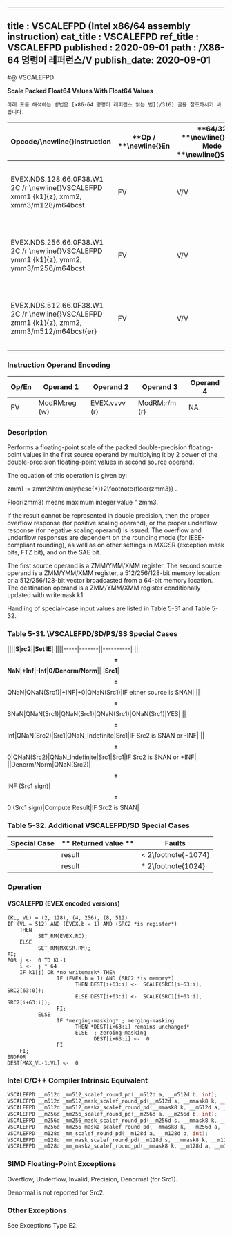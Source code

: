 ----------------------------
title : VSCALEFPD (Intel x86/64 assembly instruction)
cat_title : VSCALEFPD
ref_title : VSCALEFPD
published : 2020-09-01
path : /X86-64 명령어 레퍼런스/V
publish_date: 2020-09-01
----------------------------


#@ VSCALEFPD

**Scale Packed Float64 Values With Float64 Values**

```lec-info
아래 표를 해석하는 방법은 [x86-64 명령어 레퍼런스 읽는 법](/316) 글을 참조하시기 바랍니다.
```

|**Opcode/**\newline{}**Instruction**|**Op / **\newline{}**En**|**64/32 **\newline{}**bit Mode **\newline{}**Support**|**CPUID **\newline{}**Feature **\newline{}**Flag**|**Description**|
|------------------------------------|-------------------------|------------------------------------------------------|--------------------------------------------------|---------------|
|EVEX.NDS.128.66.0F38.W1 2C /r \newline{}VSCALEFPD xmm1 {k1}{z}, xmm2, xmm3/m128/m64bcst|FV|V/V|AVX512VL\newline{}AVX512F|Scale the packed double-precision floating-point values in xmm2 using values from xmm3/m128/m64bcst. Under writemask k1.|
|EVEX.NDS.256.66.0F38.W1 2C /r \newline{}VSCALEFPD ymm1 {k1}{z}, ymm2, ymm3/m256/m64bcst|FV|V/V|AVX512VL\newline{}AVX512F|Scale the packed double-precision floating-point values in ymm2 using values from ymm3/m256/m64bcst. Under writemask k1.|
|EVEX.NDS.512.66.0F38.W1 2C /r \newline{}VSCALEFPD zmm1 {k1}{z}, zmm2, zmm3/m512/m64bcst{er}|FV|V/V|AVX512F|Scale the packed double-precision floating-point values in zmm2 using values from zmm3/m512/m64bcst. Under writemask k1.|
### Instruction Operand Encoding


|Op/En|Operand 1|Operand 2|Operand 3|Operand 4|
|-----|---------|---------|---------|---------|
|FV|ModRM:reg (w)|EVEX.vvvv (r)|ModRM:r/m (r)|NA|
### Description


Performs a floating-point scale of the packed double-precision floating-point values in the first source operand by multiplying it by 2 power of the double-precision floating-point values in second source operand.

The equation of this operation is given by:

zmm1 := zmm2\htmlonly{\esc{*}}2\footnote{floor(zmm3)} .

Floor(zmm3) means maximum integer value "  zmm3.

If the result cannot be represented in double precision, then the proper overflow response (for positive scaling operand), or the proper underflow response (for negative scaling operand) is issued. The overflow and underflow responses are dependent on the rounding mode (for IEEE-compliant rounding), as well as on other settings in MXCSR (exception mask bits, FTZ bit), and on the SAE bit.

The first source operand is a ZMM/YMM/XMM register. The second source operand is a ZMM/YMM/XMM register, a 512/256/128-bit memory location or a 512/256/128-bit vector broadcasted from a 64-bit memory location. The destination operand is a ZMM/YMM/XMM register conditionally updated with writemask k1.

Handling of special-case input values are listed in Table 5-31 and Table 5-32.

### Table 5-31. \VSCALEFPD/SD/PS/SS Special Cases


||||**S**|**rc2**||**Set IE**|
||||-----|-------||----------|
|||**$$\pm$$NaN**|**+Inf**|**-Inf**|**0/Denorm/Norm**||
|**Src1**|$$\pm$$QNaN|QNaN(Src1)|+INF|+0|QNaN(Src1)|IF either source is SNAN|
||$$\pm$$SNaN|QNaN(Src1)|QNaN(Src1)|QNaN(Src1)|QNaN(Src1)|YES|
||$$\pm$$Inf|QNaN(Src2)|Src1|QNaN_Indefinite|Src1|IF Src2 is SNAN or -INF|
||$$\pm$$0|QNaN(Src2)|QNaN_Indefinite|Src1|Src1|IF Src2 is SNAN or +INF|
||Denorm/Norm|QNaN(Src2)|$$\pm$$INF (Src1 sign)|$$\pm$$0 (Src1 sign)|Compute Result|IF Src2 is SNAN|
### Table 5-32. Additional VSCALEFPD/SD Special Cases


|**Special Case**|** Returned value **|**Faults**|
|----------------|--------------------|----------|
||result| < 2\footnote{-1074}|$$\pm$$0 or $$\pm$$Min-Denormal (Src1 sign)|Underflow|
||result| *   2\footnote{1024}|$$\pm$$INF (Src1 sign) or $$\pm$$Max-normal (Src1 sign)|Overflow|

### Operation
#### VSCALEFPD (EVEX encoded versions)
```info-verb
(KL, VL) = (2, 128), (4, 256), (8, 512)
IF (VL = 512) AND (EVEX.b = 1) AND (SRC2 *is register*)
    THEN
          SET_RM(EVEX.RC);
    ELSE 
          SET_RM(MXCSR.RM);
FI;
FOR j <-  0 TO KL-1
    i <-  j * 64
    IF k1[j] OR *no writemask* THEN
                IF (EVEX.b = 1) AND (SRC2 *is memory*)
                      THEN DEST[i+63:i] <-  SCALE(SRC1[i+63:i], SRC2[63:0]);
                      ELSE DEST[i+63:i] <-  SCALE(SRC1[i+63:i], SRC2[i+63:i]);
                FI;
          ELSE 
                IF *merging-masking* ; merging-masking
                      THEN *DEST[i+63:i] remains unchanged*
                      ELSE  ; zeroing-masking
                            DEST[i+63:i] <-  0
                FI
    FI;
ENDFOR
DEST[MAX_VL-1:VL] <-  0
```

### Intel C/C++ Compiler Intrinsic Equivalent

```cpp
VSCALEFPD __m512d _mm512_scalef_round_pd(__m512d a, __m512d b, int);
VSCALEFPD __m512d _mm512_mask_scalef_round_pd(__m512d s, __mmask8 k, __m512d a, __m512d b, int);
VSCALEFPD __m512d _mm512_maskz_scalef_round_pd(__mmask8 k, __m512d a, __m512d b, int);
VSCALEFPD __m256d _mm256_scalef_round_pd(__m256d a, __m256d b, int);
VSCALEFPD __m256d _mm256_mask_scalef_round_pd(__m256d s, __mmask8 k, __m256d a, __m256d b, int);
VSCALEFPD __m256d _mm256_maskz_scalef_round_pd(__mmask8 k, __m256d a, __m256d b, int);
VSCALEFPD __m128d _mm_scalef_round_pd(__m128d a, __m128d b, int);
VSCALEFPD __m128d _mm_mask_scalef_round_pd(__m128d s, __mmask8 k, __m128d a, __m128d b, int);
VSCALEFPD __m128d _mm_maskz_scalef_round_pd(__mmask8 k, __m128d a, __m128d b, int);
```
### SIMD Floating-Point Exceptions


Overflow, Underflow, Invalid, Precision, Denormal (for Src1).

Denormal is not reported for Src2.

### Other Exceptions


See Exceptions Type E2.

